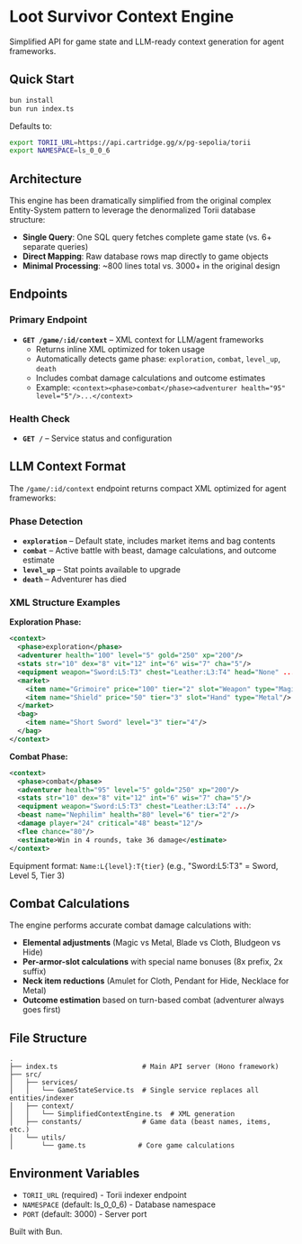 # Loot Survivor Context Engine

Simplified API for game state and LLM-ready context generation for agent frameworks.

## Quick Start

```bash
bun install
bun run index.ts
```

Defaults to:
```bash
export TORII_URL=https://api.cartridge.gg/x/pg-sepolia/torii
export NAMESPACE=ls_0_0_6
```

## Architecture

This engine has been dramatically simplified from the original complex Entity-System pattern to leverage the denormalized Torii database structure:

- **Single Query**: One SQL query fetches complete game state (vs. 6+ separate queries)
- **Direct Mapping**: Raw database rows map directly to game objects  
- **Minimal Processing**: ~800 lines total vs. 3000+ in the original design

## Endpoints

### Primary Endpoint

- **`GET /game/:id/context`** – XML context for LLM/agent frameworks
  - Returns inline XML optimized for token usage
  - Automatically detects game phase: `exploration`, `combat`, `level_up`, `death`
  - Includes combat damage calculations and outcome estimates
  - Example: `<context><phase>combat</phase><adventurer health="95" level="5"/>...</context>`

### Health Check

- **`GET /`** – Service status and configuration

## LLM Context Format

The `/game/:id/context` endpoint returns compact XML optimized for agent frameworks:

### Phase Detection
- **`exploration`** – Default state, includes market items and bag contents
- **`combat`** – Active battle with beast, damage calculations, and outcome estimate  
- **`level_up`** – Stat points available to upgrade
- **`death`** – Adventurer has died

### XML Structure Examples

**Exploration Phase:**
```xml
<context>
  <phase>exploration</phase>
  <adventurer health="100" level="5" gold="250" xp="200"/>
  <stats str="10" dex="8" vit="12" int="6" wis="7" cha="5"/>
  <equipment weapon="Sword:L5:T3" chest="Leather:L3:T4" head="None" .../>
  <market>
    <item name="Grimoire" price="100" tier="2" slot="Weapon" type="Magic"/>
    <item name="Shield" price="50" tier="3" slot="Hand" type="Metal"/>
  </market>
  <bag>
    <item name="Short Sword" level="3" tier="4"/>
  </bag>
</context>
```

**Combat Phase:**
```xml
<context>
  <phase>combat</phase>
  <adventurer health="95" level="5" gold="250" xp="200"/>
  <stats str="10" dex="8" vit="12" int="6" wis="7" cha="5"/>
  <equipment weapon="Sword:L5:T3" chest="Leather:L3:T4" .../>
  <beast name="Nephilim" health="80" level="6" tier="2"/>
  <damage player="24" critical="48" beast="12"/>
  <flee chance="80"/>
  <estimate>Win in 4 rounds, take 36 damage</estimate>
</context>
```

Equipment format: `Name:L{level}:T{tier}` (e.g., "Sword:L5:T3" = Sword, Level 5, Tier 3)

## Combat Calculations

The engine performs accurate combat damage calculations with:
- **Elemental adjustments** (Magic vs Metal, Blade vs Cloth, Bludgeon vs Hide)
- **Per-armor-slot calculations** with special name bonuses (8x prefix, 2x suffix)
- **Neck item reductions** (Amulet for Cloth, Pendant for Hide, Necklace for Metal)
- **Outcome estimation** based on turn-based combat (adventurer always goes first)

## File Structure

```
.
├── index.ts                     # Main API server (Hono framework)
├── src/
│   ├── services/
│   │   └── GameStateService.ts  # Single service replaces all entities/indexer
│   ├── context/
│   │   └── SimplifiedContextEngine.ts  # XML generation
│   ├── constants/               # Game data (beast names, items, etc.)
│   └── utils/
│       └── game.ts             # Core game calculations
```

## Environment Variables

- `TORII_URL` (required) - Torii indexer endpoint
- `NAMESPACE` (default: ls_0_0_6) - Database namespace
- `PORT` (default: 3000) - Server port

Built with Bun.